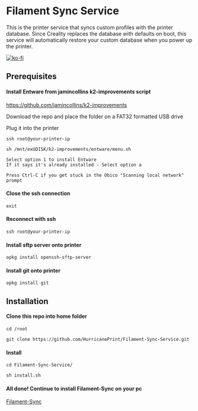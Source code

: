 

# Filament Sync Service
This is the printer service that syncs custom profiles with the printer database. Since Creality replaces the database with defaults on boot, this service will automatically restore your custom database when you power up the printer.

[![ko-fi](https://ko-fi.com/img/githubbutton_sm.svg)](https://ko-fi.com/P5P11AL9ZR)

## Prerequisites

#### Install Entware from jamincollins k2-improvements script
https://github.com/jamincollins/k2-improvements

Download the repo and place the folder on a FAT32 formatted USB drive

Plug it into the printer

```
ssh root@your-printer-ip
```
    
```
sh /mnt/exUDISK/k2-improvements/entware/menu.sh
```

    Select option 1 to install Entware
    If it says it's already installed - Select option a

    Press Ctrl-C if you get stuck in the Obico "Scanning local network" prompt

#### Close the ssh connection

```
exit
```

#### Reconnect with ssh

```
ssh root@your-printer-ip
```

#### Install sftp server onto printer
    
```
opkg install openssh-sftp-server
```

#### Install git onto printer

```
opkg install git
```

## Installation

#### Clone this repo into home folder

```
cd /root
```

```
git clone https://github.com/HurricanePrint/Filament-Sync-Service.git
```
    
#### Install

```
cd Filament-Sync-Service/
```

```
sh install.sh
```

#### All done! Continue to install Filament-Sync on your pc
[Filament-Sync](https://github.com/HurricanePrint/Filament-Sync)